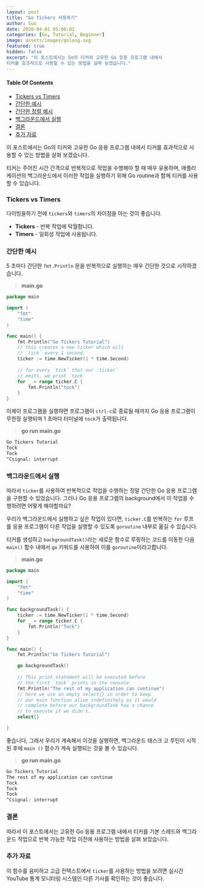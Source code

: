 ```yaml
---
layout: post
title: "Go Tickers 사용하기"
author: Sun
date: 2020-04-01 05:00:01
categories: [Go, Tutorial, Beginner]
image: assets/images/golang.svg
featured: true
hidden: false
excerpt: "이 포스트에서는 Go의 티커와 고유한 Go 응용 프로그램 내에서 
티커를 효과적으로 사용할 수 있는 방법을 살펴 보겠습니다."
---
```


<div class="toc">
  <h4>Table Of Contents</h4>
  <nav id="TableOfContents">
    <ul>
      <li>
        <a href="#tickersvsTimers">Tickers vs Timers</a>
      </li>
      <li>
        <a href="#aSimpleExample">간단한 예시</a>
      </li>
      <li>
        <a href="#runningintheBackground">간단한 정렬 예시</a>
      </li>
      <li>
        <a href="#customSortingFunctions">백그라운드에서 실행</a>
      </li>
      <li>
        <a href="#conclusion">결론</a>
      </li>
      <li>
        <a href="#furtherReading">추가 자료</a>
      </li>
    </ul>
  </nav>
</div>

이 포스트에서는 Go의 티커와 고유한 Go 응용 프로그램 내에서 
티커를 효과적으로 사용할 수 있는 방법을 살펴 보겠습니다.

티커는 주어진 시간 간격으로 반복적으로 작업을 수행해야 할 때 매우 유용하며, 
애플리케이션의 백그라운드에서 이러한 작업을 실행하기 위해 Go routine과 함께 티커를 사용할 수 있습니다.

<h3 id="tickersvsTimers">
  <a href="#tickersvsTimers"></a>
  Tickers vs Timers
</h3>

다이빙을하기 전에 `tickers`와 `timers`의 차이점을 아는 것이 좋습니다.

* **Tickers** - 반복 작업에 탁월합니다.
* **Timers** - 일회성 작업에 사용됩니다.

<h3 id="aSimpleExample">
  <a href="#aSimpleExample"></a>
  간단한 예시
</h3>

5 초마다 간단한 `fmt.Println` 문을 반복적으로 실행하는 매우 간단한 것으로 시작하겠습니다.

>**main.go**

```go 
package main

import (
	"fmt"
	"time"
)

func main() {
	fmt.Println("Go Tickers Tutorial")
	// this creates a new ticker which will
    // `tick` every 1 second.
    ticker := time.NewTicker(1 * time.Second)
	
    // for every `tick` that our `ticker`
    // emits, we print `tock`
	for _ = range ticker.C {
		fmt.Println("tock")
	}
}
```

이제이 프로그램을 실행하면 프로그램이 `ctrl-c`로 종료될 때까지 Go 응용 프로그램이 
무한정 실행되며 1 초마다 터미널에 `tock`가 출력됩니다.

> **go run main.go**

```bash
Go Tickers Tutorial
Tock
Tock
^Csignal: interrupt
```

<h3 id="customSortingFunctions">
  <a href="#customSortingFunctions"></a>
  백그라운드에서 실행
</h3>

따라서 `ticker`를 사용하여 반복적으로 작업을 수행하는 정말 간단한 Go 응용 프로그램을 구현할 수 있었습니다. 
그러나 Go 응용 프로그램의 background에서 이 작업을 수행하려면 어떻게 해야할까요?

우리가 백그라운드에서 실행하고 싶은 작업이 있다면, 
`ticker.C`를 반복하는 `for` 루프를 응용 프로그램이 
다른 작업을 실행할 수 있도록 `goroutine` 내부로 옮길 수 있습니다.

티커를 생성하고 `backgroundTask()`라는 새로운 함수로 루핑하는 코드를 이동한 다음 
`main()` 함수 내에서 `go` 키워드를 사용하여 이를 `goroutine`이라고합니다.

>**main.go**

```go
package main

import (
	"fmt"
	"time"
)

func backgroundTask() {
	ticker := time.NewTicker(1 * time.Second)
	for _ = range ticker.C {
		fmt.Println("Tock")
	}
}

func main() {
	fmt.Println("Go Tickers Tutorial")

	go backgroundTask()
	
    // This print statement will be executed before
    // the first `tock` prints in the console
	fmt.Println("The rest of my application can continue")
	// here we use an empty select{} in order to keep
    // our main function alive indefinitely as it would
    // complete before our backgroundTask has a chance
    // to execute if we didn't.
	select{}

}
```

좋습니다, 그래서 우리가 계속해서 이것을 실행하면, 백그라운드 태스크 고 루틴이 시작된 후에 `main ()` 함수가 
계속 실행되는 것을 볼 수 있습니다.

> **go run main.go**

```bash
Go Tickers Tutorial
The rest of my application can continue
Tock
Tock
Tock
^Csignal: interrupt
```

<h3 id="conclusion">
  <a href="#conclusion"></a>
  결론
</h3>

따라서 이 포스트에서는 고유한 Go 응용 프로그램 내에서 
티커를 기본 스레드와 백그라운드 작업으로 반복 가능한 작업 이전에 사용하는 방법을 살펴 보았습니다.

<h3 id="furtherReading">
  <a href="#furtherReading"></a>
  추가 자료
</h3>

이 함수를 음미하고 고급 컨텍스트에서 `ticker`를 사용하는 방법을 보려면 
실시간 YouTube 통계 모니터링 시스템인 다른 기사를 확인하는 것이 좋습니다.